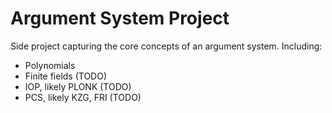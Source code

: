 # Argument System Project
Side project capturing the core concepts of an argument system.
Including:
- Polynomials
- Finite fields (TODO)
- IOP, likely PLONK (TODO)
- PCS, likely KZG, FRI (TODO)
